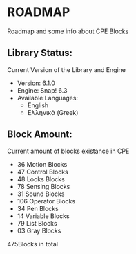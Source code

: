 # ROADMAP

Roadmap and some info about CPE Blocks

## Library Status:
Current Version of the Library and Engine
- Version: 6.1.0
- Engine: Snap! 6.3
- Available Languages:
  - English
  - Ελληνικά (Greek)

## Block Amount:
Current amount of blocks existance in CPE
- 36 Motion Blocks
- 47 Control Blocks
- 48 Looks Blocks
- 78 Sensing Blocks
- 31 Sound Blocks
- 106 Operator Blocks
- 34 Pen Blocks
- 14 Variable Blocks
- 79 List Blocks
- 03 Gray Blocks

475Blocks in total
